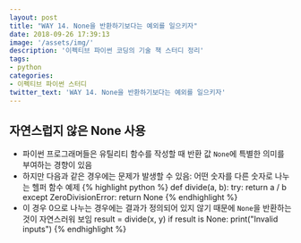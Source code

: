 ```yaml
---
layout: post
title: "WAY 14. None을 반환하기보다는 예외를 일으키자"
date: 2018-09-26 17:39:13
image: '/assets/img/'
description: '이펙티브 파이썬 코딩의 기술 책 스터디 정리'
tags:
- python
categories:
- 이펙티브 파이썬 스터디
twitter_text: 'WAY 14. None을 반환하기보다는 예외를 일으키자'
---
```


## 자연스럽지 않은 None 사용
- 파이썬 프로그래머들은 유틸리티 함수를 작성할 때 반환 값 `None`에 특별한 의미를 부여하는 경향이 있음
- 하지만 다음과 같은 경우에는 문제가 발생할 수 있음: 어떤 숫자를 다른 숫자로 나누는 헬퍼 함수 예제
{% highlight python %}
def divide(a, b):
    try:
        return a / b
    except ZeroDivisionError:
        return None
{% endhighlight %}
- 이 경우 0으로 나누는 경우에는 결과가 정의되어 있지 않기 때문에 `None`을 반환하는 것이 자연스러워 보임
result = divide(x, y)
if result is None:
    print("Invalid inputs")
{% endhighlight %}
